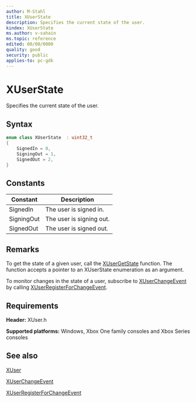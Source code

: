 ```yaml
---
author: M-Stahl
title: XUserState
description: Specifies the current state of the user.
kindex: XUserState
ms.author: v-sahain
ms.topic: reference
edited: 00/00/0000
quality: good
security: public
applies-to: pc-gdk
---
```


# XUserState  

Specifies the current state of the user.  

## Syntax  
  
```cpp
enum class XUserState  : uint32_t  
{  
    SignedIn = 0,  
    SigningOut = 1,  
    SignedOut = 2,  
}  
```  
  
## Constants  
  
| Constant | Description |
| --- | --- |
| SignedIn | The user is signed in. |  
| SigningOut | The user is signing out. |  
| SignedOut | The user is signed out. |  
  
## Remarks

To get the state of a given user, call the [XUserGetState](../functions/xusergetstate.md) function. The function accepts a pointer to an XUserState enumeration as an argument.

To monitor changes in the state of a user, subscribe to [XUserChangeEvent](xuserchangeevent.md) by calling [XUserRegisterForChangeEvent](../functions/xuserregisterforchangeevent.md).

## Requirements  
  
**Header:** XUser.h
  
**Supported platforms:** Windows, Xbox One family consoles and Xbox Series consoles  
  
## See also

[XUser](../xuser_members.md)
  
[XUserChangeEvent](xuserchangeevent.md)

[XUserRegisterForChangeEvent](../functions/xuserregisterforchangeevent.md)
